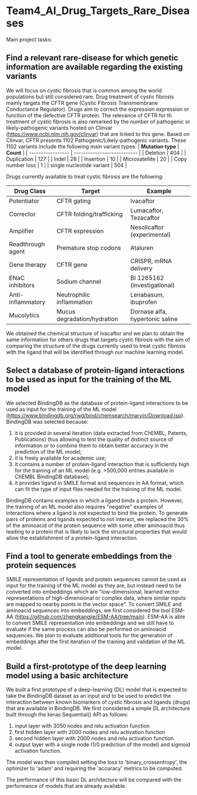 # Team4_AI_Drug_Targets_Rare_Diseases
Main project tasks:
## Find a relevant rare-disease for which genetic information are available regarding the existing variants

We will focus on cystic fibrosis that is common among the world populations but still considered rare.
Drug treatment of cystic fibrosis mainly targets the CFTR gene (Cystic Fibrosis Transmembrane Conductance Regulator). Drugs aim to correct the expression expression or function of the defective CFTR protein. The relevance of CFTR for th treatment of cystic fibrosis is also remarked by the number of pathogenic or likely-pathogenic variants hosted on Clinvar (https://www.ncbi.nlm.nih.gov/clinvar) that are linked to this gene. Based on Clinvar, CFTR presents 1102 Pathogenic/Likely-pathogenic variants. These 1102 variants include the following main variant types:
| **Mutation type**    | **Count**                  |
| ----------------- | --------------------------- |
| Deletion | 404 |
| Duplication | 127 |
| Indel | 28 |
| Insertion | 10 |
| Microsatellite | 20 |
| Copy number loss | 1 |
| single nucleotide variant | 504 |


Drugs currently available to treat cystic fibrosis are the following:

| **Drug Class**    | **Target**                  | **Example**                     |
| ----------------- | --------------------------- | ------------------------------- |
| Potentiator       | CFTR gating                 | Ivacaftor                       |
| Corrector         | CFTR folding/trafficking    | Lumacaftor, Tezacaftor          |
| Amplifier         | CFTR expression             | Nesolicaftor (experimental)     |
| Readthrough agent | Premature stop codons       | Ataluren                        |
| Gene therapy      | CFTR gene                   | CRISPR, mRNA delivery           |
| ENaC inhibitors   | Sodium channel              | BI 1265162 (investigational)    |
| Anti-inflammatory | Neutrophilic inflammation   | Lenabasum, ibuprofen            |
| Mucolytics        | Mucus degradation/hydration | Dornase alfa, hypertonic saline |

We obtained the chemical structure of Ivacaftor and we plan to obtain the same information for others drugs that targets cystic fibrosis with the aim of comparing the structure of the drugs currently used to treat cystic fibrosis with the ligand that will be identified through our machine learning model.

## Select a database of protein-ligand interactions to be used as input for the training of the ML model
We selected BindingDB as the database of protein-ligand interactions to be used as input for the training of the ML model (https://www.bindingdb.org/rwd/bind/chemsearch/marvin/Download.jsp). 
BindingDB was selected because:

1. it is provided in several iteration (data extracted from ChEMBL, Patents, Publications) thus allowing to test the quality of distinct source of information or to combine them to obtain better accuracy in the prediction of the ML model;
2. it is freely available for academic use;
3. it contains a number of protein-ligand interaction that is sufficiently high for the training of an ML model (e.g. >500,000 entries available in ChEMBL BindingDB database);
4. it provides ligand in SMILE format and sequences in AA format, which can fit the type of input files needed for the training of the ML model.

BindingDB contains examples in which a ligand binds a protein. However, the training of an ML model also requires "negative" examples of interactions where a ligand is not expected to bind the protein. To generate pairs of proteins and ligands expected to not interact, we replaced the 30% of the aminoacid of the protein sequence with some other aminoacid thus leading to a protein that is likely to lack the structural properties that would allow the establishment of a protein-ligand interaction.
   
## Find a tool to generate embeddings from the protein sequences
SMILE representation of ligands and protein sequences cannot be used as input for the training of the ML model as they are, but instead need to be converted into embeddings which are "low-dimensional, learned vector representations of high-dimensional or complex data, where similar inputs are mapped to nearby points in the vector space". To convert SMILE and aminoacid sequences into embeddings, we first considered the tool ESM-AA (https://github.com/zhengkangjie/ESM-AA/tree/main). ESM-AA is able to convert SMILE representation into embeddings and we still have to evaluate if the same process can also be performed on aminoacid sequences. We plan to evaluate additional tools for the generation of embeddings after the first iteration of the training and validation of the ML model.

## Build a first-prototype of the deep learning model using a basic architecture
We built a first prototype of a deep-learning (DL) model that is expected to take the BindingDB dataset as an input and to be used to predict the interaction between known biomarkers of cystic fibrosis and ligands (drugs) that are available in BindingDB. We first considered a simple DL architecture built through the keras Sequential() API as follows:

1. input layer with 3050 nodes and relu activation function
2. first hidden layer with 2000 nodes and relu activation function
3. second hidden layer with 2000 nodes and relu activation function
4. output layer with a single node (1/0 prediction of the model) and sigmoid activation function.

The model was then compiled setting the loss to 'binary_crossentropy', the optimizer to 'adam' and requiring the 'accuracy' metrics to be computed.

The performance of this basic DL architecture will be compared with the performance of models that are already available.
